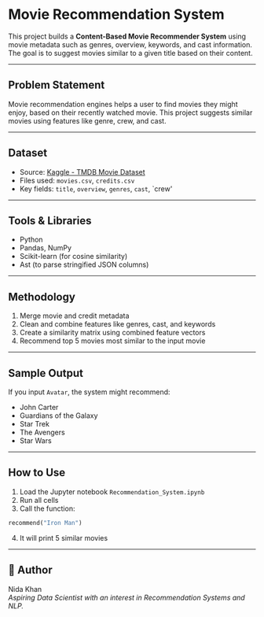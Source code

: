 
#  Movie Recommendation System

This project builds a **Content-Based Movie Recommender System** using movie metadata such as genres, overview, keywords, and cast information. The goal is to suggest movies similar to a given title based on their content. 

---

##  Problem Statement

Movie recommendation engines helps a user to find movies they might enjoy, based on their recently watched movie. This project suggests similar movies using features like genre, crew, and cast.

---

##  Dataset

- Source: [Kaggle - TMDB Movie Dataset](https://www.kaggle.com/datasets/tmdb/tmdb-movie-metadata)
- Files used: `movies.csv`, `credits.csv`
- Key fields: `title`, `overview`, `genres`, `cast`, `crew'

---

##  Tools & Libraries

- Python
- Pandas, NumPy
- Scikit-learn (for cosine similarity)
- Ast (to parse stringified JSON columns)

---

## Methodology

1. Merge movie and credit metadata
2. Clean and combine features like genres, cast, and keywords
3. Create a similarity matrix using combined feature vectors
4. Recommend top 5 movies most similar to the input movie

---

##  Sample Output

If you input `Avatar`, the system might recommend:
- John Carter  
- Guardians of the Galaxy  
- Star Trek  
- The Avengers  
- Star Wars

---

##  How to Use

1. Load the Jupyter notebook `Recommendation_System.ipynb`
2. Run all cells
3. Call the function:
```python
recommend("Iron Man")
```
4. It will print 5 similar movies

---

## 📌 Author

Nida Khan  
*Aspiring Data Scientist with an interest in Recommendation Systems and NLP.*
